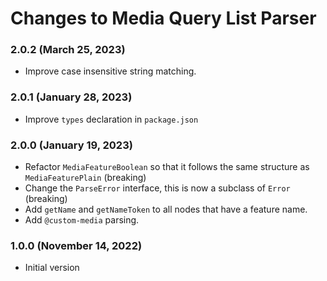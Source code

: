 # Changes to Media Query List Parser

### 2.0.2 (March 25, 2023)

- Improve case insensitive string matching.

### 2.0.1 (January 28, 2023)

- Improve `types` declaration in `package.json`

### 2.0.0 (January 19, 2023)

- Refactor `MediaFeatureBoolean` so that it follows the same structure as `MediaFeaturePlain` (breaking)
- Change the `ParseError` interface, this is now a subclass of `Error` (breaking)
- Add `getName` and `getNameToken` to all nodes that have a feature name.
- Add `@custom-media` parsing.

### 1.0.0 (November 14, 2022)

- Initial version
